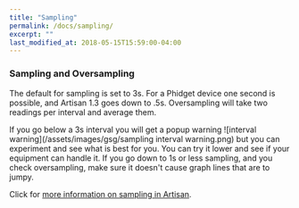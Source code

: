 ```yaml
---
title: "Sampling"
permalink: /docs/sampling/
excerpt: ""
last_modified_at: 2018-05-15T15:59:00-04:00
---
```


### Sampling and Oversampling

The default for sampling is set to 3s.  For a Phidget device one second is possible, and Artisan 1.3 goes down to .5s.  Oversampling will take two readings per interval and average them.

If you go below a 3s interval you will get a popup warning ![interval warning](/assets/images/gsg/sampling interval warning.png) but you can experiment and see what is best for you. You can try it lower and see if your equipment can handle it. If you go down to 1s or less sampling, and you check oversampling, make sure it doesn't cause graph lines that are to jumpy.  

Click for [more information on sampling in
Artisan](https://artisan-roasterscope.blogspot.com/2014/01/sampling-interval-smoothing-and-rate-of.html).
